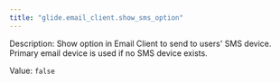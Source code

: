 ```yaml
---
title: "glide.email_client.show_sms_option"
---
```


Description: Show option in Email Client to send to users' SMS device. Primary email device is used if no SMS device exists.

Value: `false`